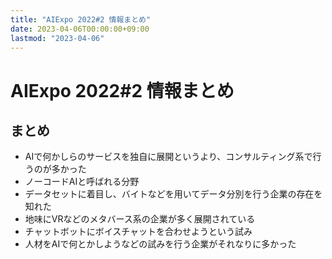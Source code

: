 ```yaml
---
title: "AIExpo 2022#2 情報まとめ"
date: 2023-04-06T00:00:00+09:00
lastmod: "2023-04-06"
---
```

# AIExpo 2022#2 情報まとめ

## まとめ

- AIで何かしらのサービスを独自に展開というより、コンサルティング系で行うのが多かった
- ノーコードAIと呼ばれる分野
- データセットに着目し、バイトなどを用いてデータ分別を行う企業の存在を知れた
- 地味にVRなどのメタバース系の企業が多く展開されている
- チャットボットにボイスチャットを合わせようという試み
- 人材をAIで何とかしようなどの試みを行う企業がそれなりに多かった